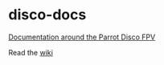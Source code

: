 # disco-docs
[Documentation around the Parrot Disco FPV](https://github.com/uavpal/disco-docs/wiki)

Read the [wiki](https://github.com/uavpal/disco-docs/wiki)
